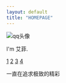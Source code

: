 ```yaml
---
layout: default
title: "HOMEPAGE"
---
```


<div class="header">
    <div class="tx">
      <img src="https://q1.qlogo.cn/g?b=qq&nk=1764712330&s=640" alt="qq头像">
    </div>
    <div class="contact">
      <p>I'm 艾菲.</p>
    </div>
</div>
<div class="content">
    <div class="introduce">
        <a href="/">1</a>
        <a href="/">2</a>
        <a href="/">3</a>
        <a href="/">4</a>
    </div>
    <div class="main">
        <div id="hitokoto"><p id="hitokoto_text">一直在追求极致的精彩</p></div>
        <script>
          var xhr = new XMLHttpRequest();
          xhr.open('get', 'https://v1.hitokoto.cn');
          xhr.onreadystatechange = function () {
          if (xhr.readyState === 4) {
              var data = JSON.parse(xhr.responseText);
              var hitokoto = document.getElementById('hitokoto_text');
              hitokoto.innerText = data.hitokoto;
            }
          }
          xhr.send();
      </script>
      <div></div>
      <div></div>
      <div></div>
    </div>
</div>